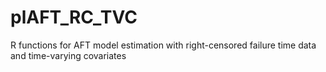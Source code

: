 # plAFT_RC_TVC
R functions for AFT model estimation with right-censored failure time data and time-varying covariates
